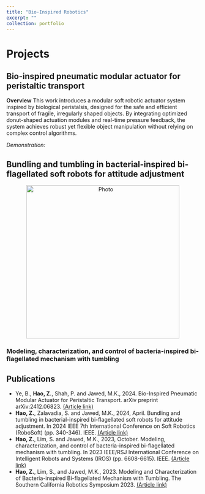 ```yaml
---
title: "Bio-Inspired Robotics"
excerpt: ""
collection: portfolio
---
```


# Projects

## Bio-inspired pneumatic modular actuator for peristaltic transport
**Overview** This work introduces a modular soft robotic actuator system inspired by biological peristalsis, designed for the safe and efficient transport of fragile, irregularly shaped objects. By integrating optimized donut-shaped actuation modules and real-time pressure feedback, the system achieves robust yet flexible object manipulation without relying on complex control algorithms. 

*Demonstration:*

## Bundling and tumbling in bacterial-inspired bi-flagellated soft robots for attitude adjustment
<p align="center">
  <img src="https://zhuonanhao.github.io/Home/images/bioinspired_robotics/vid_ral.mp4" alt="Photo" style="width:400px;"/>
  <br>
</p>

### Modeling, characterization, and control of bacteria-inspired bi-flagellated mechanism with tumbling

### 
## Publications

* Ye, B., **Hao, Z.**, Shah, P. and Jawed, M.K., 2024. Bio-Inspired Pneumatic Modular Actuator for Peristaltic Transport. arXiv preprint arXiv:2412.06823. [(Article link)](https://arxiv.org/abs/2412.06823)
* **Hao, Z.**, Zalavadia, S. and Jawed, M.K., 2024, April. Bundling and tumbling in bacterial-inspired bi-flagellated soft robots for attitude adjustment. In 2024 IEEE 7th International Conference on Soft Robotics (RoboSoft) (pp. 340-346). IEEE. [(Article link)](https://ieeexplore.ieee.org/abstract/document/10521926)
* **Hao, Z.**, Lim, S. and Jawed, M.K., 2023, October. Modeling, characterization, and control of bacteria-inspired bi-flagellated mechanism with tumbling. In 2023 IEEE/RSJ International Conference on Intelligent Robots and Systems (IROS) (pp. 6608-6615). IEEE. [(Article link)](https://ieeexplore.ieee.org/abstract/document/10341992)
* **Hao, Z.**, Lim, S., and Jawed, M.K., 2023. Modeling and Characterization of Bacteria-inspired Bi-flagellated Mechanism with Tumbling. The Southern California Robotics Symposium 2023. [(Article link)](https://bpb-us-e2.wpmucdn.com/sites.uci.edu/dist/2/5230/files/2023/09/SCR2023_Zhuonan-Zhuonan-Hao.pdf)


